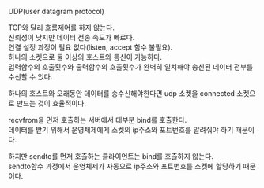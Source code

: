UDP(user datagram protocol)

TCP와 달리 흐름제어를 하지 않는다.   
신뢰성이 낮지만 데이터 전송 속도가 빠르다.   
연결 설정 과정이 필요 없다(listen, accept 함수 불필요).   
하나의 소켓으로 둘 이상의 호스트와 통신이 가능하다.   
입력함수의 호출횟수와 출력함수의 호출횟수가 완벽히 일치해야 송신된 데이터 전부를 수신할 수 있다.

하나의 호스트와 오래동안 데이터를 송수신해야한다면 udp 소켓을 connected 소켓으로 만드는 것이 효율적이다.

recvfrom을 먼저 호출하는 서버에서 대부분 bind를 호출한다.   
데이터를 받기 위해서 운영체제에게 소켓의 ip주소와 포트번호를 알려줘야 하기 때문이다.

하지만 sendto를 먼저 호출하는 클라이언트는 bind를 호출하지 않는다.   
sendto함수 과정에서 운영체제가 자동으로 ip주소와 포트번호를 소켓에 할당하기 때문이다.